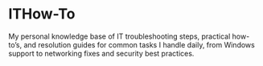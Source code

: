 # ITHow-To
My personal knowledge base of IT troubleshooting steps, practical how-to’s, and resolution guides for common tasks I handle daily, from Windows support to networking fixes and security best practices.

